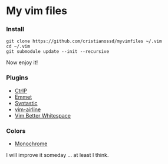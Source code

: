 # My vim files

### Install
    git clone https://github.com/cristianossd/myvimfiles ~/.vim
    cd ~/.vim
    git submodule update --init --recursive
Now enjoy it!

### Plugins

- [CtrlP](https://github.com/kien/ctrlp.vim)
- [Emmet](https://github.com/mattn/emmet-vim)
- [Syntastic](https://github.com/scrooloose/syntastic)
- [vim-airline](https://github.com/bling/vim-airline)
- [Vim Better Whitespace](https://github.com/ntpeters/vim-better-whitespace)

### Colors

- [Monochrome](https://github.com/fxn/vim-monochrome)

I will improve it someday ... at least I think.
